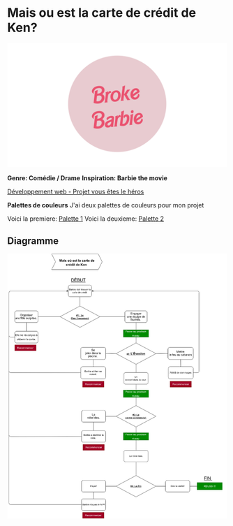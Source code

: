
# Mais ou est la carte de crédit de Ken? 

 ![Mon logo](assets/logo.png)

**Genre: Comédie / Drame**
**Inspiration: Barbie the movie** 

[Développement web - Projet vous êtes le héros](https://smnarnold.com/projets/vous-etes-le-heros)    

**Palettes de couleurs**
J'ai deux palettes de couleurs pour mon projet

Voici la premiere:   [Palette 1](https://coolors.co/palette/cdb4db-ffc8dd-ffafcc-bde0fe-a2d2ff)
Voici la deuxieme:  [Palette 2](https://coolors.co/palette/70d6ff-ff70a6-ff9770-ffd670-e9ff70)


## Diagramme

![Diagramme](assets/schema.png)

